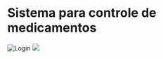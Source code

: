 # Sistema para controle de medicamentos
![Login](http://prnt.sc/v670a4.png)
<img src="https://prnt.sc/v670a4">
